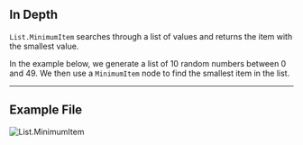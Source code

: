 ## In Depth
`List.MinimumItem` searches through a list of values and returns the item with the smallest value.

In the example below, we generate a list of 10 random numbers between 0 and 49. We then use a `MinimumItem` node to find the smallest item in the list.
___
## Example File

![List.MinimumItem](./DSCore.List.MinimumItem_img.jpg)
